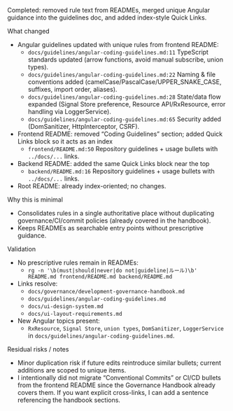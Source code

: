 Completed: removed rule text from READMEs, merged unique Angular guidance into the guidelines doc, and added index-style Quick Links.

What changed
- Angular guidelines updated with unique rules from frontend README:
  - `docs/guidelines/angular-coding-guidelines.md:11` TypeScript standards updated (arrow functions, avoid manual subscribe, union types).
  - `docs/guidelines/angular-coding-guidelines.md:22` Naming & file conventions added (camelCase/PascalCase/UPPER_SNAKE_CASE, suffixes, import order, aliases).
  - `docs/guidelines/angular-coding-guidelines.md:28` State/data flow expanded (Signal Store preference, Resource API/RxResource, error handling via LoggerService).
  - `docs/guidelines/angular-coding-guidelines.md:65` Security added (DomSanitizer, HttpInterceptor, CSRF).
- Frontend README: removed “Coding Guidelines” section; added Quick Links block so it acts as an index
  - `frontend/README.md:50` Repository guidelines + usage bullets with `../docs/...` links.
- Backend README: added the same Quick Links block near the top
  - `backend/README.md:16` Repository guidelines + usage bullets with `../docs/...` links.
- Root README: already index-oriented; no changes.

Why this is minimal
- Consolidates rules in a single authoritative place without duplicating governance/CI/commit policies (already covered in the handbook).
- Keeps READMEs as searchable entry points without prescriptive guidance.

Validation
- No prescriptive rules remain in READMEs:
  - `rg -n '\b(must|should|never|do not|guideline|ルール)\b' README.md frontend/README.md backend/README.md`
- Links resolve:
  - `docs/governance/development-governance-handbook.md`
  - `docs/guidelines/angular-coding-guidelines.md`
  - `docs/ui-design-system.md`
  - `docs/ui-layout-requirements.md`
- New Angular topics present:
  - `RxResource`, `Signal Store`, `union types`, `DomSanitizer`, `LoggerService` in `docs/guidelines/angular-coding-guidelines.md`.

Residual risks / notes
- Minor duplication risk if future edits reintroduce similar bullets; current additions are scoped to unique items.
- I intentionally did not migrate “Conventional Commits” or CI/CD bullets from the frontend README since the Governance Handbook already covers them. If you want explicit cross-links, I can add a sentence referencing the handbook sections.